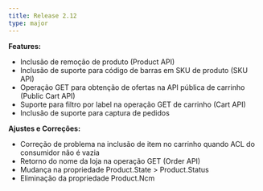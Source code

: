 ```yaml
---
title: Release 2.12
type: major
---
```



**Features:**

* Inclusão de remoção de produto (Product API)
* Inclusão de suporte para código de barras em SKU de produto (SKU API)
* Operação GET para obtenção de ofertas na API pública de carrinho (Public Cart API)
* Suporte para filtro por label na operação GET de carrinho (Cart API)
* Inclusão de suporte para captura de pedidos 

**Ajustes e Correções:**

* Correção de problema na inclusão de item no carrinho quando ACL do consumidor não é vazia
* Retorno do nome da loja na operação GET (Order API)
* Mudança na propriedade Product.State > Product.Status
* Eliminação da propriedade Product.Ncm
